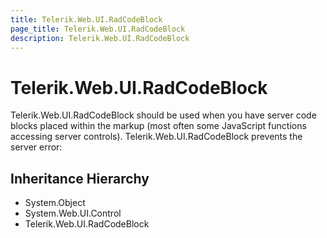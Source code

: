 ```yaml
---
title: Telerik.Web.UI.RadCodeBlock
page_title: Telerik.Web.UI.RadCodeBlock
description: Telerik.Web.UI.RadCodeBlock
---
```


# Telerik.Web.UI.RadCodeBlock

Telerik.Web.UI.RadCodeBlock should be used when you have server code blocks
            placed within the markup (most often some JavaScript functions
            accessing server controls). Telerik.Web.UI.RadCodeBlock prevents the server error:

## Inheritance Hierarchy

* System.Object
* System.Web.UI.Control
* Telerik.Web.UI.RadCodeBlock

